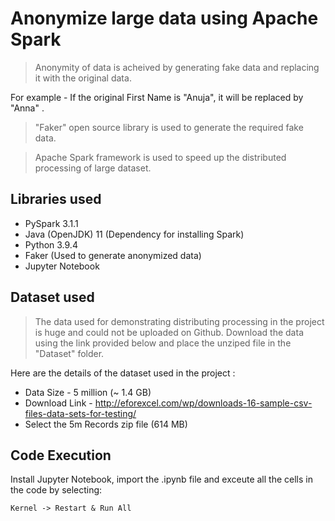 # Anonymize large data using Apache Spark

> Anonymity of data is acheived by generating fake data and replacing it with the original data. 

For example - If the original First Name is "Anuja", it will be replaced by "Anna" . 

>"Faker" open source library is used to generate the required fake data.   

>Apache Spark framework is used to speed up the distributed processing of large dataset.

## Libraries used

* PySpark 3.1.1
* Java (OpenJDK) 11 (Dependency for installing Spark)
* Python 3.9.4
* Faker (Used to generate anonymized data)
* Jupyter Notebook 

## Dataset used
> The data used for demonstrating distributing processing in the project is huge and could not be uploaded on Github. Download the data using the link provided below and place the unziped file in the "Dataset" folder.

Here are the details of the dataset used in the project :
* Data Size - 5 million (~ 1.4 GB)
* Download Link - http://eforexcel.com/wp/downloads-16-sample-csv-files-data-sets-for-testing/
* Select the 5m Records zip file (614 MB)


## Code Execution

Install Jupyter Notebook, import the .ipynb file  and exceute all the cells in the code by selecting:

`Kernel -> Restart & Run All `